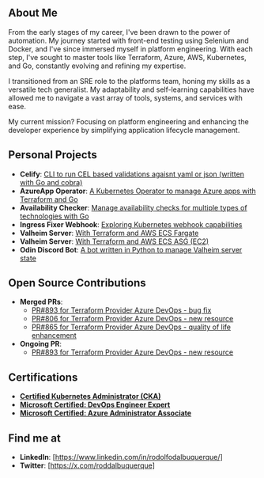 <!--
**rdalbuquerque/rdalbuquerque** is a ✨ _special_ ✨ repository because its `README.md` (this file) appears on your GitHub profile.

Here are some ideas to get you started:

- 🔭 I’m currently working on ...
- 🌱 I’m currently learning ...
- 👯 I’m looking to collaborate on ...
- 🤔 I’m looking for help with ...
- 💬 Ask me about ...
- 📫 How to reach me: ...
- 😄 Pronouns: ...
- ⚡ Fun fact: ...
-->

## About Me

From the early stages of my career, I've been drawn to the power of automation. My journey started with front-end testing using Selenium and Docker, and I've since immersed myself in platform engineering. With each step, I've sought to master tools like Terraform, Azure, AWS, Kubernetes, and Go, constantly evolving and refining my expertise.

I transitioned from an SRE role to the platforms team, honing my skills as a versatile tech generalist. My adaptability and self-learning capabilities have allowed me to navigate a vast array of tools, systems, and services with ease.

My current mission? Focusing on platform engineering and enhancing the developer experience by simplifying application lifecycle management.

## Personal Projects
- **Celify**: [CLI to run CEL based validations agaisnt yaml or json (written with Go and cobra)](https://github.com/rdalbuquerque/celify)
- **AzureApp Operator**: [A Kubernetes Operator to manage Azure apps with Terraform and Go](https://github.com/rdalbuquerque/azureapp-operator)
- **Availability Checker**: [Manage availability checks for multiple types of technologies with Go](https://github.com/rdalbuquerque/availability-checker)
- **Ingress Fixer Webhook**: [Exploring Kubernetes webhook capabilities](https://github.com/rdalbuquerque/ingress-fixer-webhook)
- **Valheim Server**: [With Terraform and AWS ECS Fargate](https://github.com/rdalbuquerque/valheim-server-fargate)
- **Valheim Server**: [With Terraform and AWS ECS ASG (EC2)](https://github.com/rdalbuquerque/valheim-server-asg-ec2)
- **Odin Discord Bot**: [A bot written in Python to manage Valheim server state](https://github.com/rdalbuquerque/odin-discord-bot)

## Open Source Contributions

- **Merged PRs**:
  - [PR#893 for Terraform Provider Azure DevOps - bug fix](https://github.com/microsoft/terraform-provider-azuredevops/pull/893)
  - [PR#806 for Terraform Provider Azure DevOps - new resource](https://github.com/microsoft/terraform-provider-azuredevops/pull/806)
  - [PR#865 for Terraform Provider Azure DevOps - quality of life enhancement](https://github.com/microsoft/terraform-provider-azuredevops/pull/865)
- **Ongoing PR**:
  - [PR#893 for Terraform Provider Azure DevOps - new resource](https://github.com/microsoft/terraform-provider-azuredevops/pull/914)

## Certifications
- **[Certified Kubernetes Administrator (CKA)](https://www.credly.com/badges/06729e57-66b5-431c-be2a-41cb57525e72?source=linked_in_profile)**
- **[Microsoft Certified: DevOps Engineer Expert](https://learn.microsoft.com/api/credentials/share/en-us/RodolfoAlbuquerque-0829/B06F15A05E8234A3?sharingId)**
- **[Microsoft Certified: Azure Administrator Associate](https://learn.microsoft.com/api/credentials/share/en-us/RodolfoAlbuquerque-0829/F93B6A656A33BC9?sharingId)**


## Find me at

- **LinkedIn**: [https://www.linkedin.com/in/rodolfodalbuquerque/]
- **Twitter**: [https://x.com/roddalbuquerque]

